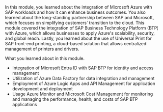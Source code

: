 In this module, you learned about the integration of Microsoft Azure with SAP workloads and how it can enhance business outcomes. You also learned about the long-standing partnership between SAP and Microsoft, which focuses on simplifying customers' transition to the cloud. This module covered the integration of SAP Business Technology Platform (BTP) with Azure, which allows businesses to apply Azure's scalability, security, and global reach. Lastly, you learned about the use of Universal Print for SAP front-end printing, a cloud-based solution that allows centralized management of printers and drivers.

What you learned about in this module.
- Integration of Microsoft Entra ID with SAP BTP for identity and access management
- Utilization of Azure Data Factory for data integration and management
- Employment of Azure Logic Apps and API Management for application development and deployment
- Usage Azure Monitor and Microsoft Cost Management for monitoring and managing the performance, health, and costs of SAP BTP applications

